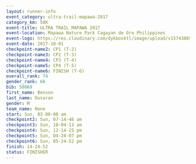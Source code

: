 ```yaml
---
layout: runner-info 
event_category: ultra-trail-mapawa-2017 
category_km: 50K 
event-title: ULTRA TRAIL MAPAWA 2017 
event-location: Mapawa Nature Park Cagayan de Oro Philippines 
event-logo: https://res.cloudinary.com/dykbosktl/image/upload/v1574386563/Logo/image-asset_plfjxn.jpg 
event-date: 2017-10-01 
checkpoint-name2: CP1 (T-2) 
checkpoint-name3: CP2 (T-3) 
checkpoint-name4: CP3 (T-4) 
checkpoint-name5: CP4 (T-5) 
checkpoint-name6: FINISH (T-6) 
overall_rank: 74
gender_rank: 66
bib: 50069
first_name: Benson
last_name: Dusaran
gender: M
team_name: None
start: Sun, 03-00-00 am
checkpoint2: Sun, 07-14-46 am
checkpoint3: Sun, 10-04-13 am
checkpoint4: Sun, 12-14-25 pm
checkpoint5: Sun, 04-28-07 pm
checkpoint6: Sun, 05-24-52 pm
finish: 14-24-52
status: FINISHER
---
```

